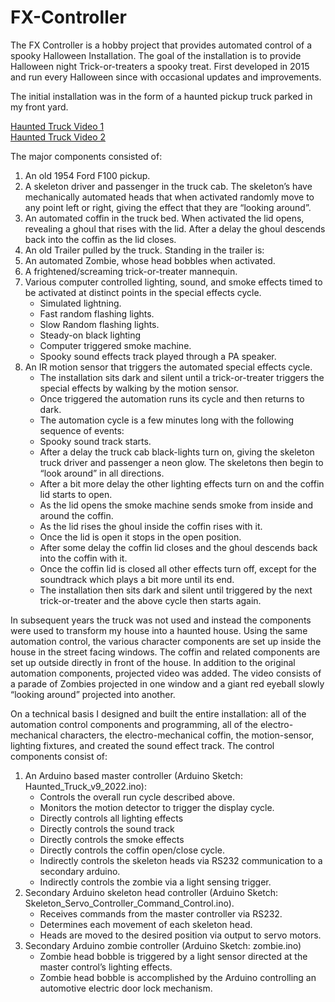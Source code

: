 # FX-Controller
The FX Controller is a hobby project that provides automated control of a spooky Halloween Installation. The goal of the installation is to provide Halloween night Trick-or-treaters a spooky treat. First developed in 2015 and run every Halloween since with occasional updates and improvements.

The initial installation was in the form of a haunted pickup truck parked in my front yard. 

[Haunted Truck Video 1](https://youtu.be/cINQ59f6FR0)<BR>
[Haunted Truck Video 2](https://youtube.com/shorts/aukxIoQHxQo)

The major components consisted of:
1. An old 1954 Ford F100 pickup.
1. A skeleton driver and passenger in the truck cab. The skeleton’s have mechanically automated heads that when activated randomly move to any point left or right, giving the effect that they are “looking around”.
1. An automated coffin in the truck bed. When activated the lid opens, revealing a ghoul that rises with the lid. After a delay the ghoul descends back into the coffin as the lid closes.
1. An old Trailer pulled by the truck. Standing in the trailer is:
1. An automated Zombie, whose head bobbles when activated.
1. A frightened/screaming trick-or-treater mannequin.
1. Various computer controlled  lighting, sound, and smoke effects timed to be activated at distinct points in the special effects cycle. 
   - Simulated lightning.
   - Fast random flashing lights.
    - Slow Random flashing lights.
    - Steady-on black lighting
    - Computer triggered smoke machine.
    - Spooky sound effects track played through a PA speaker.
1. An IR motion sensor that triggers the automated special effects cycle.
   - The installation sits dark and silent until a trick-or-treater triggers the special effects by walking by the motion sensor.
   - Once triggered the automation runs its cycle and then returns to dark.
   - The automation cycle is a few minutes long with the following sequence of events:
   - Spooky sound track starts.
   - After a delay the truck cab black-lights turn on, giving the skeleton truck driver and passenger a neon glow. The skeletons then begin to  “look around” in all directions.
   - After a bit more delay the other lighting effects turn on and the coffin lid starts to open.
   - As the lid opens the smoke machine sends smoke from inside and around the coffin.
   - As the lid rises the ghoul inside the coffin rises with it.
   - Once the lid is open it stops in the open position.
   - After some delay the coffin lid closes and the ghoul descends back into the coffin with it.
   - Once the coffin lid is closed all other effects turn off, except for the soundtrack which plays a bit more until its end.
   - The installation then sits dark and silent until triggered by the next trick-or-treater and the above cycle then starts again.

In subsequent years the truck was not used and instead the components were used to transform my house into a haunted house. Using the same automation control, the various character components are set up inside the house in the street facing windows. The coffin and related components are set up outside directly in front of the house. In addition to the original automation components, projected video was added. The video consists of a parade of Zombies projected in one window and a giant red eyeball slowly “looking around” projected into another.

On a technical basis I designed and built the entire installation: all of the automation control components and programming, all of the electro-mechanical characters, the electro-mechanical coffin, the motion-sensor, lighting fixtures, and created the sound effect track. The control components consist of:
1. An Arduino based master controller (Arduino Sketch: Haunted_Truck_v9_2022.ino):
   - Controls the overall run cycle described above.
   - Monitors the motion detector to trigger the display cycle.
   - Directly controls all lighting effects
   - Directly controls the sound track
   - Directly controls the smoke effects
   - Directly controls the coffin open/close cycle.
   - Indirectly controls the skeleton heads via RS232 communication to a secondary arduino.
   - Indirectly controls the zombie via a light sensing trigger.
1. Secondary Arduino skeleton head controller (Arduino Sketch: Skeleton_Servo_Controller_Command_Control.ino).
   - Receives commands from the master controller via RS232.
   - Determines each movement of each skeleton head.
   - Heads are moved to the desired position via output to servo motors.
1. Secondary Arduino zombie controller (Arduino Sketch: zombie.ino)
   - Zombie head bobble is triggered by a light sensor directed at the master control’s lighting effects.
   - Zombie head bobble is accomplished by the Arduino controlling an automotive electric door lock mechanism.
